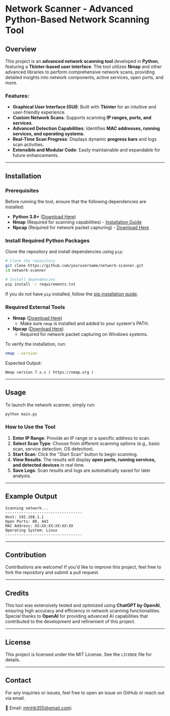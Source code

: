 # Network Scanner - Advanced Python-Based Network Scanning Tool

## Overview

This project is an **advanced network scanning tool** developed in **Python**, featuring a **Tkinter-based user interface**. The tool utilizes **Nmap** and other advanced libraries to perform comprehensive network scans, providing detailed insights into network components, active services, open ports, and more.

### Features:

- **Graphical User Interface (GUI)**: Built with **Tkinter** for an intuitive and user-friendly experience.
- **Custom Network Scans**: Supports scanning **IP ranges, ports, and services**.
- **Advanced Detection Capabilities**: Identifies **MAC addresses, running services, and operating systems**.
- **Real-Time Scan Progress**: Displays dynamic **progress bars** and logs scan activities.
- **Extensible and Modular Code**: Easily maintainable and expandable for future enhancements.

---

## Installation

### Prerequisites

Before running the tool, ensure that the following dependencies are installed:

- **Python 3.8+** ([Download Here](https://www.python.org/downloads/))
- **Nmap** (Required for scanning capabilities) - [Installation Guide](https://nmap.org/download.html)
- **Npcap** (Required for network packet capturing) - [Download Here](https://nmap.org/npcap/)

### Install Required Python Packages

Clone the repository and install dependencies using `pip`:

```sh
# Clone the repository
git clone https://github.com/yourusername/network-scanner.git
cd network-scanner

# Install dependencies
pip install -r requirements.txt
```

If you do not have `pip` installed, follow the [pip installation guide](https://pip.pypa.io/en/stable/installation/).

### Required External Tools

- **Nmap** ([Download Here](https://nmap.org/download.html))
  - Make sure `nmap` is installed and added to your system's PATH.
- **Npcap** ([Download Here](https://nmap.org/npcap/))
  - Required for network packet capturing on Windows systems.

To verify the installation, run:

```sh
nmap --version
```

Expected Output:

```
Nmap version 7.x.x ( https://nmap.org )
```

---

## Usage

To launch the network scanner, simply run:

```sh
python main.py
```

### How to Use the Tool

1. **Enter IP Range**: Provide an IP range or a specific address to scan.
2. **Select Scan Type**: Choose from different scanning options (e.g., basic scan, service detection, OS detection).
3. **Start Scan**: Click the "Start Scan" button to begin scanning.
4. **View Results**: The results will display **open ports, running services, and detected devices** in real time.
5. **Save Logs**: Scan results and logs are automatically saved for later analysis.

---

## Example Output

```
Scanning network...
----------------------------------
Host: 192.168.1.1
Open Ports: 80, 443
MAC Address: XX:XX:XX:XX:XX:XX
Operating System: Linux
----------------------------------
```

---

## Contribution

Contributions are welcome! If you'd like to improve this project, feel free to fork the repository and submit a pull request.

---

## Credits

This tool was extensively tested and optimized using **ChatGPT by OpenAI**, ensuring high accuracy and efficiency in network scanning functionalities. Special thanks to **OpenAI** for providing advanced AI capabilities that contributed to the development and refinement of this project.

---

## License

This project is licensed under the MIT License. See the `LICENSE` file for details.

---

## Contact

For any inquiries or issues, feel free to open an issue on GitHub or reach out via email.

📧 Email: [mtnhb355@gmail.com](mailto\:mtnhb355@gmail.com)\


